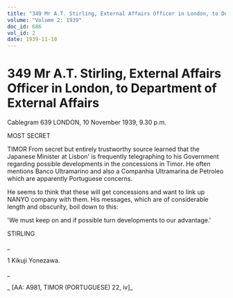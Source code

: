 ```yaml
---
title: "349 Mr A.T. Stirling, External Affairs Officer in London, to Department of External Affairs"
volume: "Volume 2: 1939"
doc_id: 686
vol_id: 2
date: 1939-11-10
---
```


# 349 Mr A.T. Stirling, External Affairs Officer in London, to Department of External Affairs

Cablegram 639 LONDON, 10 November 1939, 9.30 p.m.

MOST SECRET

TIMOR From secret but entirely trustworthy source learned that the Japanese Minister at Lisbon' is frequently telegraphing to his Government regarding possible developments in the concessions in Timor. He often mentions Banco Ultramarino and also a Companhia Ultramarina de Petroleo which are apparently Portuguese concerns.

He seems to think that these will get concessions and want to link up NANYO company with them. His messages, which are of considerable length and obscurity, boil down to this:

'We must keep on and if possible turn developments to our advantage.'

STIRLING

_

1 Kikuji Yonezawa.

_

_ [AA: A981, TIMOR (PORTUGUESE) 22, iv]_
